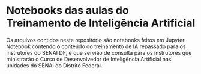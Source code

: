 # Notebooks das aulas do Treinamento de Inteligência Artificial

Os arquivos contidos neste repositório são notebooks feitos em Jupyter Notebook contendo o conteúdo do treinamento de IA repassado para os instrutores do SENAI DF, e que servião de consulta para os instrutores que ministrarão o Curso de Desenvolvedor de Inteligência Artificial nas unidades do SENAI do Distrito Federal.